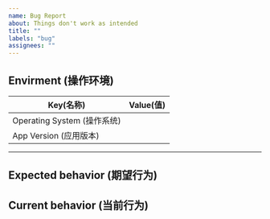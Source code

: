 ```yaml
---
name: Bug Report
about: Things don't work as intended
title: ""
labels: "bug"
assignees: ""
---
```


<!--
  This is issue template for bug report, please fill out your answer in the blank space.
  Note: making sure you've already done the following things.
  - I've already installed the latest version of Koodo Reader
  - There are no similar issues on the issue list
  - I've already read the FAQ: https://koodo.960960.xyz/faq

  这是一个报告bug的模板，请在尖括号(注释代码)的外面回答下面的问题
  注意：请确认你已经做了下面这些事情。
  - 我已经安装了最新版的 Koodo Reader
  - 我已经搜索了已有的 Issues列表
  - 我已经阅读了 Koodo Reader 的 FAQ：https://koodo.960960.xyz/faq
-->

## Envirment (操作环境)

| Key(名称)                   | Value(值) |
| --------------------------- | --------- |
| Operating System (操作系统) |           |
| App Version (应用版本)      |           |

---

## Expected behavior (期望行为)

<!-- What do you expect to happen? 你期望会发生什么？-->

## Current behavior (当前行为)

<!--
  What currently happen? To help developers better navigate this problem, please attach some screenshots or files.

  Steps to reproduce the behavior:
  1. Go to '...'
  2. Click on '....'
  3. Scroll down to '....'
  4. See error

  描述 bug 细节，确认出现此问题的复现步骤，例如点击了哪里，发生了什么情况？
  你可以粘贴截图或附件。
-->
